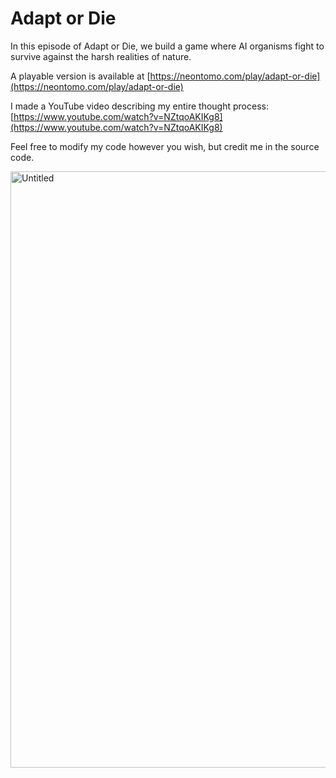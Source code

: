 # Adapt or Die
In this episode of Adapt or Die, we build a game where AI organisms fight to survive against the harsh realities of nature.

A playable version is available at [https://neontomo.com/play/adapt-or-die](https://neontomo.com/play/adapt-or-die)

I made a YouTube video describing my entire thought process: [https://www.youtube.com/watch?v=NZtqoAKIKg8](https://www.youtube.com/watch?v=NZtqoAKIKg8)

Feel free to modify my code however you wish, but credit me in the source code.

<img width="954" alt="Untitled" src="https://user-images.githubusercontent.com/105588693/210104580-b440a432-175d-4ade-bffe-fbc08ba4b6cb.png">
